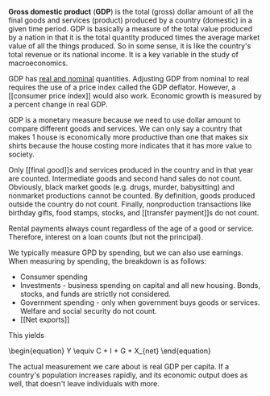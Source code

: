 **Gross domestic product** (**GDP**) is the total (gross) dollar amount of all the final goods and services (product) produced by a country (domestic) in a given time period. GDP is basically a measure of the total value produced by a nation in that it is the total quantity produced times the average market value of all the things produced. So in some sense, it is like the country's total revenue or its national income. It is a key variable in the study of macroeconomics. 

GDP has [real and nominal](./Real-versus-nominal-value) quantities. Adjusting GDP from nominal to real requires the use of a price index called the GDP deflator. However, a [[consumer price index]] would also work. Economic growth is measured by a percent change in real GDP.

GDP is a monetary measure because we need to use dollar amount to compare different goods and services. We can only say a country that makes 1 house is economically more productive than one that makes six shirts because the house costing more indicates that it has more value to society.

Only [[final good]]s and services produced in the country and in that year are counted. Intermediate goods and second hand sales do not count. Obviously, black market goods (e.g. drugs, murder, babysitting) and nonmarket productions cannot be counted. By definition, goods produced outside the country do not count. Finally, nonproduction transactions like birthday gifts, food stamps, stocks, and [[transfer payment]]s do not count.


Rental payments always count regardless of the age of a good or service. Therefore, interest on a loan counts (but not the principal).

We typically measure GPD by spending, but we can also use earnings. When measuring by spending, the breakdown is as follows:

- Consumer spending
- Investments - business spending on capital and all new housing. Bonds, stocks, and funds are strictly not considered.
- Government spending - only when government buys goods or services. Welfare and social security do not count.
- [[Net exports]]

This yields

\begin{equation}
Y \equiv C + I + G + X_{net}
\end{equation}


The actual measurement we care about is real GDP per capita. If a country's population increases rapidly, and its economic output does as well, that doesn't leave individuals with more. 